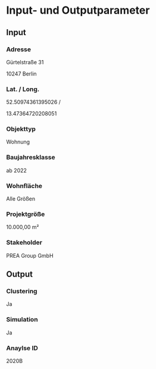 # Input- und Outputparameter

## Input

### Adresse

Gürtelstraße 31

10247 Berlin

### Lat. / Long.

52.50974361395026 /

13.47364720208051

### Objekttyp

Wohnung

### Baujahresklasse

ab 2022

### Wohnfläche

Alle Größen

### Projektgröße

10.000,00 m²

### Stakeholder

PREA Group GmbH

## Output

### Clustering

Ja

### Simulation

Ja

### Anaylse ID

2020B
